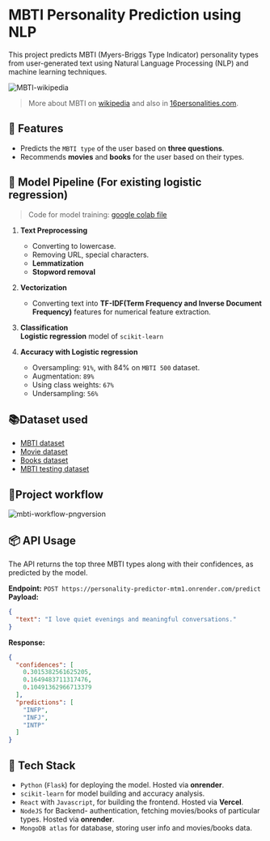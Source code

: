 #  MBTI Personality Prediction using NLP

This project predicts MBTI (Myers-Briggs Type Indicator) personality types from user-generated text using Natural Language Processing (NLP) and machine learning techniques.

![MBTI-wikipedia](https://upload.wikimedia.org/wikipedia/commons/1/1f/MyersBriggsTypes.png)

> More about MBTI on [wikipedia](https://en.wikipedia.org/wiki/Myers%E2%80%93Briggs_Type_Indicator) and also in [16personalities.com](https://www.16personalities.com/personality-types).


## 📌 Features

-  Predicts the `MBTI type` of the user based on **three questions**.
-  Recommends **movies** and **books** for the user based on their types.

## 🧪 Model Pipeline (For existing logistic regression)
> Code for model training: [google colab file](https://colab.research.google.com/drive/1hr6RWKD4epDkdfEuhL7ByO11QaJTGPUx?usp=sharing)

1.  **Text Preprocessing**  
    - Converting to lowercase.
    - Removing URL, special characters.
    - **Lemmatization**
    - **Stopword removal**
    
2.  **Vectorization**  
    - Converting text into **TF-IDF(Term Frequency and Inverse Document Frequency)** features for numerical feature extraction.
    
3.  **Classification**  
    **Logistic regression** model of `scikit-learn`
    
4.  **Accuracy with Logistic regression**  
    - Oversampling: `91%`, with 84% on `MBTI 500` dataset.
    - Augmentation: `89%`
    - Using class weights: `67%`
    - Undersampling: `56%`
 
 
##  📚Dataset used

- [MBTI dataset](https://www.kaggle.com/datasets/datasnaek/mbti-type)
- [Movie dataset](https://www.kaggle.com/datasets/jrobischon/wikipedia-movie-plots)
- [Books dataset](https://www.kaggle.com/datasets/ishikajohari/best-books-10k-multi-genre-data)
- [MBTI testing dataset](https://www.kaggle.com/datasets/zeyadkhalid/mbti-personality-types-500-dataset)
 
    
## 🚀Project workflow
![mbti-workflow-pngversion](https://github.com/user-attachments/assets/ddaae7b3-8b11-4b27-bb9e-ac3ebe588394)


## 📦 API Usage
The API returns the top three MBTI types along with their confidences, as predicted by the model.

**Endpoint:** `POST https://personality-predictor-mtm1.onrender.com/predict`  
**Payload:**

```json
{
  "text": "I love quiet evenings and meaningful conversations."
}
```

**Response:**

```json
{
  "confidences": [
    0.3015382561625205,
    0.1649483711317476,
    0.10491362966713379
  ],
  "predictions": [
    "INFP",
    "INFJ",
    "INTP"
  ]
}
```
    

## 🔧 Tech Stack

- `Python` (`Flask`) for deploying the model. Hosted via **onrender**.
- `scikit-learn` for model building and accuracy analysis.
- `React` with `Javascript`, for building the frontend. Hosted via **Vercel**.
- `NodeJS` for Backend- authentication, fetching movies/books of particular types. Hosted via **onrender**.
- `MongoDB atlas` for database, storing user info and movies/books data.
